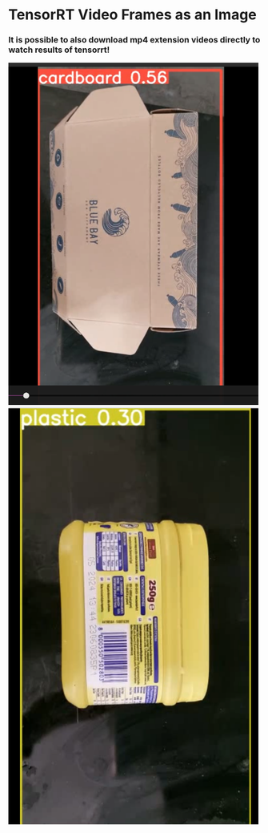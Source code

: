 # TensorRT Video Frames as an Image

### It is possible to also download mp4 extension videos directly to watch results of tensorrt!
<img src="Cardboard.png" width=500/> <img src="Plastic.png" width=500/>
